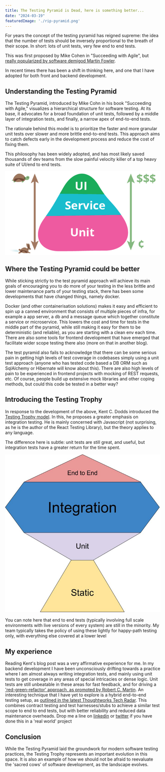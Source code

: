 ```yaml
---
title: The Testing Pyramid is Dead, here is something better...
date: "2024-03-19"
featuredImage: './rip-pyramid.png'
---
```


For years the concept of the testing pyramid has reigned supreme: the idea that the number of tests should be inversely proportional to the breath of their scope. In short: lots of unit tests, very few end to end tests.

This was first proposed by Mike Cohen in "Succeeding with Agile", but [really popularized by software demigod Martin Fowler](https://martinfowler.com/bliki/TestPyramid.html).

In recent times there has been a shift in thinking here, and one that I have adopted for both front and backend development.

<!-- end -->


## Understanding the Testing Pyramid

The Testing Pyramid, introduced by Mike Cohn in his book "Succeeding with Agile," visualizes a hierarchical structure for software testing. At its base, it advocates for a broad foundation of unit tests, followed by a middle layer of integration tests, and finally, a narrow apex of end-to-end tests. 

The rationale behind this model is to prioritize the faster and more granular unit tests over slower and more brittle end-to-end tests. This approach aims to catch defects early in the development process and reduce the cost of fixing them.

This philosophy has been widely adopted, and has most likely saved thousands of dev teams from the slow painful velocity killer of a top heavy suite of UI/end to end tests.

![The test pyramid](./test-pyramid.png)

## Where the Testing Pyramid could be better

While sticking strictly to the test pyramid approach will achieve its main goals of encouraging you to do more of your testing in the less brittle and lower maintenance parts of your testing stack, there has been some developments that have changed things, namely docker.

Docker (and other containerisation solutions) makes it easy and efficient to spin up a canned environment that consists of multiple pieces of infra, for example a app server, a db and a message queue which together constitute a service or microservice. This lowers the cost and time for tests in the middle part of the pyramid, while still making it easy for them to be deterministic (and reliable), as you are starting with a clean env each time. There are also some tools for frontend development that have emerged that facilitate wider scope testing there also (more on that in another blog).

The test pyramid also fails to acknowledge that there can be some serious pain in getting high levels of test coverage in codebases simply using a unit test approach (anyone who has tested code based a DB ORM such as SqlAlchemy or Hibernate will know about this). There are also high levels of pain to be experienced in frontend projects with mocking of REST requests, etc. Of course, people build up extensive mock libraries and other coping methods, but could this code be tested in a better way?

## Introducing the Testing Trophy

In response to the development of the above, Kent C. Dodds introduced the [Testing Trophy model](https://kentcdodds.com/blog/the-testing-trophy-and-testing-classifications). In this, he proposes a greater emphasis on integration testing. He is mainly concerned with Javascript (not surprising, as he is the author of the React Testing Library), but the theory applies to any language. 

The difference here is subtle: unit tests are still great, and useful, but integration tests have a greater return for the time spent.

![The test trophy - Kent C Dodds](./trophy.jpeg)

You can note here that end to end tests (typically involving full scale environments with live versions of every system) are still in the minority. My team typically takes the policy of using these lightly for happy-path testing only, with everything else covered at a lower level

## My experience

Reading Kent's blog post was a very affirmative experience for me. In my backend development I have been unconsciously drifting towards a practice where I am almost always writing integration tests, and mainly using unit tests to get coverage in any areas of special intricacies or dense logic. Unit tests are still unbeatable in these areas for fast feedback, and for driving a ['red-green-refactor' approach, as promoted by Robert C. Martin](https://blog.cleancoder.com/uncle-bob/2014/12/17/TheCyclesOfTDD.html). 
An interesting technique that I have yet to explore is a hybrid end-to-end testing setup, as [outlined in the latest Thoughtworks Tech Radar](https://www.thoughtworks.com/radar/techniques/summary/broad-integration-tests). This combines contract testing and test harnesses/stubs to achieve a similar test scope to end to end tests, but with better reliability and reduced data maintenance overheads. Drop me a line on [linkedin](https://www.linkedin.com/in/paul-harte-78032261/) or [twitter](https://twitter.com/paulmharte) if you have done this in a 'real world' project

## Conclusion

While the Testing Pyramid laid the groundwork for modern software testing practices, the Testing Trophy represents an important evolution in this space. It is also an example of how we should not be afraid to reevaluate the 'sacred cows' of software development, as the landscape evolves.